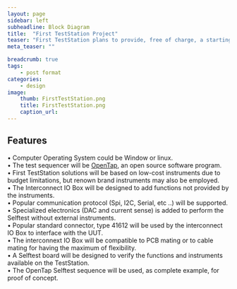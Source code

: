 ```yaml
---
layout: page
sidebar: left
subheadline: Block Diagram
title:  "First TestStation Project"
teaser: "First TestStation plans to provide, free of charge, a starting test solution for testing electronic production boards or electronic systems."
meta_teaser: ""

breadcrumb: true
tags:
    - post format
categories:
    - design
image:
    thumb: FirstTestStation.png
    title: FirstTestStation.png
    caption_url:
---
```



## Features

•	Computer Operating System could be Window or linux.<br>
•	The test sequencer will be <a href= "http://opentap.io/OpenTap">OpenTap</a>, an open source software program.<br>
•	First TestStation solutions will be based on low-cost instruments due to budget limitations, but renown brand instruments may also be employed.<br>
•	The Interconnect IO Box will be designed to add functions not provided by the instruments.<br>
•	Popular communication protocol (Spi, I2C, Serial, etc ..) will be supported.<br>
•	Specialized electronics (DAC and current sense) is added to perform the Selftest without external instruments.<br>
•	Popular standard connector, type 41612 will be used by the interconnect IO Box to interface with the UUT.<br>
•	The interconnext IO Box will be compatible to PCB mating or to cable mating for having the maximum of flexibility.<br>
•	A Selftest board will be designed to verify the functions and instruments available on the TestStation.<br>
•	The OpenTap Selftest sequence will be used, as complete example, for proof of concept.<br>


